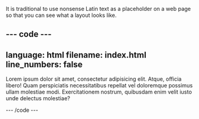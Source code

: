 It is traditional to use nonsense Latin text as a placeholder on a web page so that you can see what a layout looks like.

--- code ---
---
language: html
filename: index.html
line_numbers: false
---

<p>Lorem ipsum dolor sit amet, consectetur adipisicing elit. Atque, officia libero! Quam perspiciatis necessitatibus repellat vel doloremque possimus ullam molestiae modi. Exercitationem nostrum, quibusdam enim velit iusto unde delectus molestiae?</p>

--- /code ---

